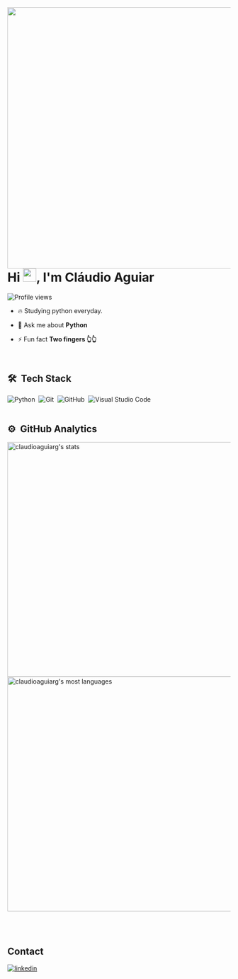 <img align="right" height="590em" src="https://raw.githubusercontent.com/gist/claudioaguiarg/623f494865f4ec67f4ea30e42bb31d4b/raw/3f6810347dd3fb6955e172da43661867ae3e2da4/card.svg"/>
<h1 align="left">Hi <img src="https://raw.githubusercontent.com/kaueMarques/kaueMarques/master/hi.gif" height="30px">, I'm Cláudio Aguiar</h1>
<p align="left"> <img src="https://komarev.com/ghpvc/?username=claudioaguiarg&color=blueviolet" alt="Profile views" /> </p>

- 🔥 Studying python everyday.

- 💬 Ask me about **Python**

- ⚡ Fun fact **Two fingers 👆👆**
<br>

## 🛠 &nbsp;Tech Stack

![Python](https://img.shields.io/badge/-Python-05122A?style=flat&logo=python)&nbsp;
![Git](https://img.shields.io/badge/-Git-05122A?style=flat&logo=git)&nbsp;
![GitHub](https://img.shields.io/badge/-GitHub-05122A?style=flat&logo=github)&nbsp;
![Visual Studio Code](https://img.shields.io/badge/-Visual%20Studio%20Code-05122A?style=flat&logo=visual-studio-code&logoColor=007ACC)&nbsp;
<br><br>
## ⚙️ &nbsp;GitHub Analytics
<p align="left">
<img width="530em" src="https://github-readme-stats.vercel.app/api?username=claudioaguiarg&show_icons=true&theme=vision-friendly-dark" alt="claudioaguiarg's stats"/>
<img width="530em" src="https://github-readme-stats.vercel.app/api/top-langs/?username=claudioaguiarg&layout=compact&theme=vision-friendly-dark" alt="claudioaguiarg's most languages"/>
</p>

<br><br>

## Contact

<a href="https://www.linkedin.com/in/claudioaguiargomes/" target="_blank">
  <img align="center" src="https://img.shields.io/badge/-claudioaguiarg-05122A?style=flat&logo=linkedin" alt="linkedin"/>
</a>

